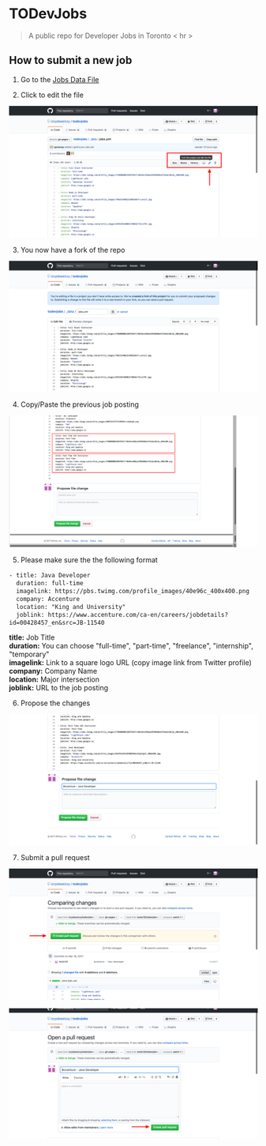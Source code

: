 # TODevJobs 
>A public repo for Developer Jobs in Toronto
< hr > 

## How to submit a new job


1. Go to the [Jobs Data File](https://github.com/izzydoesizzy/todevjobs/blob/gh-pages/_data/jobs.yml)

2. Click to edit the file


![Edit](/images/readme-images/01-forkedit.png)

3. You now have a fork of the repo


![Fork](/images/readme-images/02-fork.png)

4. Copy/Paste the previous job posting


![Duplicate](/images/readme-images/03-duplicate.png)

5. Please make sure the  the following format
```liquid
- title: Java Developer
  duration: full-time 
  imagelink: https://pbs.twimg.com/profile_images/40e96c_400x400.png 
  company: Accenture
  location: "King and University" 
  joblink: https://www.accenture.com/ca-en/careers/jobdetails?id=00428457_en&src=JB-11540
```

**title:** Job Title  
**duration:** You can choose "full-time", "part-time", "freelance", "internship", "temporary"  
**imagelink:** Link to a square logo URL (copy image link from Twitter profile)  
**company:** Company Name  
**location:** Major intersection  
**joblink:** URL to the job posting  



6. Propose the changes


![Propose Changes](/images/readme-images/04-proposechanges.png)

7. Submit a pull request


![Pull Request](/images/readme-images/05-pullrequest.png)


![Submit Pull Request](/images/readme-images/06-createpullrequest.png)
